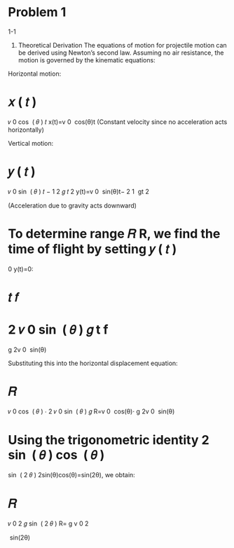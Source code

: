 # Problem 1

1-1

1. Theoretical Derivation
   The equations of motion for projectile motion can be derived using Newton’s second law. Assuming no air resistance, the motion is governed by the kinematic equations:

Horizontal motion:

𝑥
(
𝑡
)
=
𝑣
0
cos
⁡
(
𝜃
)
𝑡
x(t)=v
0
​
cos(θ)t
(Constant velocity since no acceleration acts horizontally)

Vertical motion:

𝑦
(
𝑡
)
=
𝑣
0
sin
⁡
(
𝜃
)
𝑡
−
1
2
𝑔
𝑡
2
y(t)=v
0
​
sin(θ)t−
2
1
​
gt
2

(Acceleration due to gravity acts downward)

To determine range
𝑅
R, we find the time of flight by setting
𝑦
(
𝑡
)
=
0
y(t)=0:

𝑡
𝑓
=
2
𝑣
0
sin
⁡
(
𝜃
)
𝑔
t
f
​
=
g
2v
0
​
sin(θ)
​

Substituting this into the horizontal displacement equation:

# 𝑅

𝑣
0
cos
⁡
(
𝜃
)
⋅
2
𝑣
0
sin
⁡
(
𝜃
)
𝑔
R=v
0
​
cos(θ)⋅
g
2v
0
​
sin(θ)
​

Using the trigonometric identity
2
sin
⁡
(
𝜃
)
cos
⁡
(
𝜃
)
=
sin
⁡
(
2
𝜃
)
2sin(θ)cos(θ)=sin(2θ), we obtain:

# 𝑅

𝑣
0
2
𝑔
sin
⁡
(
2
𝜃
)
R=
g
v
0
2
​

​
sin(2θ)
